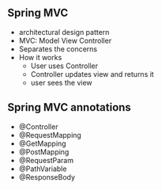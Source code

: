 ## Spring MVC
- architectural design pattern
- MVC: Model View Controller
- Separates the concerns
- How it works
  - User uses Controller
  - Controller updates view and returns it
  - user sees the view



## Spring MVC annotations
- @Controller
- @RequestMapping
- @GetMapping
- @PostMapping
- @RequestParam
- @PathVariable
- @ResponseBody
